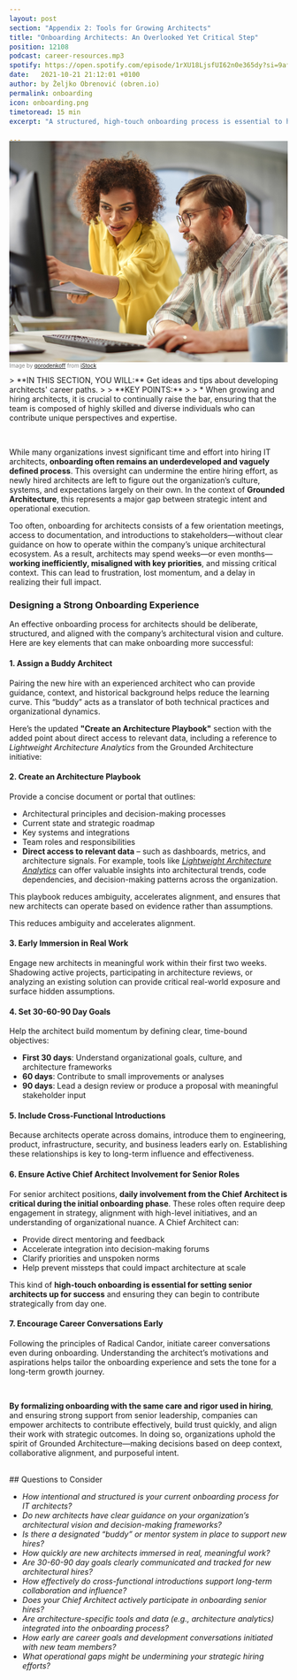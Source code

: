```yaml
---
layout: post
section: "Appendix 2: Tools for Growing Architects"
title: "Onboarding Architects: An Overlooked Yet Critical Step"
position: 12108
podcast: career-resources.mp3
spotify: https://open.spotify.com/episode/1rXU18LjsfUI62n0e365dy?si=9af1d564c5c445ae
date:   2021-10-21 21:12:01 +0100
author: by Željko Obrenović (obren.io)
permalink: onboarding
icon: onboarding.png
timetoread: 15 min
excerpt: "A structured, high-touch onboarding process is essential to help architects quickly align with organizational goals, contribute meaningfully, and uphold the principles of Grounded Architecture."

---
```

<img style="margin-top: -20px; width: 100%; height: 400px; object-fit: cover" 
     src="assets/images/istock/iStock-1481165405.jpg">
<div style="font-size: 70%; margin-top: -16px; color: grey; margin-bottom: 12px">
Image by <a target="_blank" href="https://www.istockphoto.com/en/portfolio/gorodenkoff">gorodenkoff</a> from <a target="_blank" href="https://www.istockphoto.com/">iStock</a>
</div>
> **IN THIS SECTION, YOU WILL:**  Get ideas and tips about developing architects' career paths.
> 
> **KEY POINTS:**
>
> * When growing and hiring architects, it is crucial to continually raise the bar, ensuring that the team is composed of highly skilled and diverse individuals who can contribute unique perspectives and expertise.  
<style>
 .quote {
     border-left: 8px solid #d9ead3;
     padding-left: 36px;
     margin-top: 30px;
     margin-bottom: 40px;
     font-size: 140%;
     font-style: normal;
     color:#888;
 }
    @media only screen and (max-width: 768px) {
        [class="quote"] {
            display: none;
        }
    }

  h4 {
    margin-top: 32px;  
  }
</style>

<br>

While many organizations invest significant time and effort into hiring IT architects, **onboarding often remains an underdeveloped and vaguely defined process**. This oversight can undermine the entire hiring effort, as newly hired architects are left to figure out the organization’s culture, systems, and expectations largely on their own. In the context of **Grounded Architecture**, this represents a major gap between strategic intent and operational execution.

Too often, onboarding for architects consists of a few orientation meetings, access to documentation, and introductions to stakeholders—without clear guidance on how to operate within the company’s unique architectural ecosystem. As a result, architects may spend weeks—or even months—**working inefficiently, misaligned with key priorities**, and missing critical context. This can lead to frustration, lost momentum, and a delay in realizing their full impact.

### Designing a Strong Onboarding Experience

An effective onboarding process for architects should be deliberate, structured, and aligned with the company’s architectural vision and culture. Here are key elements that can make onboarding more successful:

#### 1. **Assign a Buddy Architect**

Pairing the new hire with an experienced architect who can provide guidance, context, and historical background helps reduce the learning curve. This “buddy” acts as a translator of both technical practices and organizational dynamics.

Here’s the updated **"Create an Architecture Playbook"** section with the added point about direct access to relevant data, including a reference to *Lightweight Architecture Analytics* from the Grounded Architecture initiative:

#### 2. **Create an Architecture Playbook**

Provide a concise document or portal that outlines:

* Architectural principles and decision-making processes
* Current state and strategic roadmap
* Key systems and integrations
* Team roles and responsibilities
* **Direct access to relevant data** – such as dashboards, metrics, and architecture signals. For example, tools like [*Lightweight Architecture Analytics*](https://grounded-architecture.io/analytics) can offer valuable insights into architectural trends, code dependencies, and decision-making patterns across the organization.

This playbook reduces ambiguity, accelerates alignment, and ensures that new architects can operate based on evidence rather than assumptions.

This reduces ambiguity and accelerates alignment.

#### 3. **Early Immersion in Real Work**

Engage new architects in meaningful work within their first two weeks. Shadowing active projects, participating in architecture reviews, or analyzing an existing solution can provide critical real-world exposure and surface hidden assumptions.

#### 4. **Set 30-60-90 Day Goals**

Help the architect build momentum by defining clear, time-bound objectives:

* **First 30 days**: Understand organizational goals, culture, and architecture frameworks
* **60 days**: Contribute to small improvements or analyses
* **90 days**: Lead a design review or produce a proposal with meaningful stakeholder input

#### 5. **Include Cross-Functional Introductions**

Because architects operate across domains, introduce them to engineering, product, infrastructure, security, and business leaders early on. Establishing these relationships is key to long-term influence and effectiveness.

#### 6. **Ensure Active Chief Architect Involvement for Senior Roles**

For senior architect positions, **daily involvement from the Chief Architect is critical during the initial onboarding phase**. These roles often require deep engagement in strategy, alignment with high-level initiatives, and an understanding of organizational nuance. A Chief Architect can:

* Provide direct mentoring and feedback
* Accelerate integration into decision-making forums
* Clarify priorities and unspoken norms
* Help prevent missteps that could impact architecture at scale

This kind of **high-touch onboarding is essential for setting senior architects up for success** and ensuring they can begin to contribute strategically from day one.

#### 7. **Encourage Career Conversations Early**

Following the principles of Radical Candor, initiate career conversations even during onboarding. Understanding the architect’s motivations and aspirations helps tailor the onboarding experience and sets the tone for a long-term growth journey.

<br>

**By formalizing onboarding with the same care and rigor used in hiring**, and ensuring strong support from senior leadership, companies can empower architects to contribute effectively, build trust quickly, and align their work with strategic outcomes. In doing so, organizations uphold the spirit of Grounded Architecture—making decisions based on deep context, collaborative alignment, and purposeful intent.


<br>
## Questions to Consider

* *How intentional and structured is your current onboarding process for IT architects?*
* *Do new architects have clear guidance on your organization’s architectural vision and decision-making frameworks?*
* *Is there a designated “buddy” or mentor system in place to support new hires?*
* *How quickly are new architects immersed in real, meaningful work?*
* *Are 30-60-90 day goals clearly communicated and tracked for new architectural hires?*
* *How effectively do cross-functional introductions support long-term collaboration and influence?*
* *Does your Chief Architect actively participate in onboarding senior hires?*
* *Are architecture-specific tools and data (e.g., architecture analytics) integrated into the onboarding process?*
* *How early are career goals and development conversations initiated with new team members?*
* *What operational gaps might be undermining your strategic hiring efforts?*